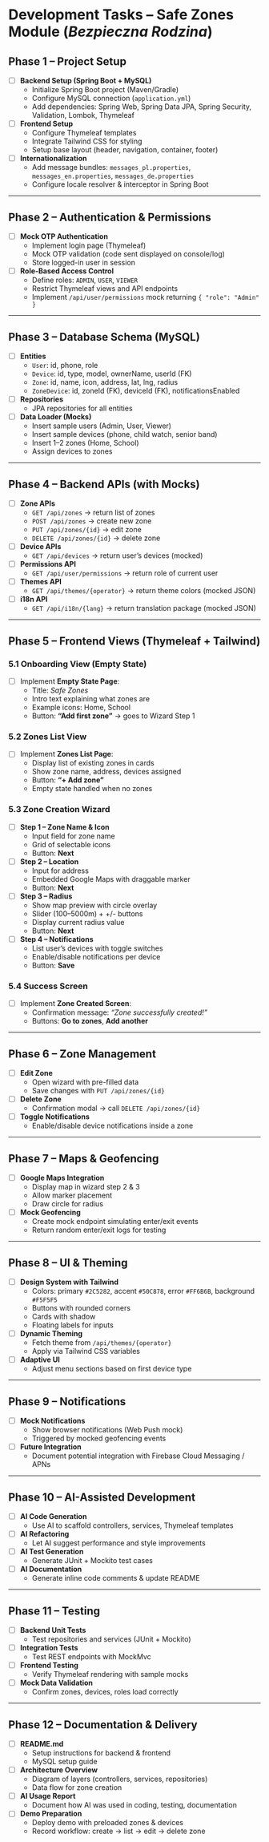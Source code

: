 # Development Tasks – Safe Zones Module (*Bezpieczna Rodzina*)

## Phase 1 – Project Setup
- [ ] **Backend Setup (Spring Boot + MySQL)**
  - Initialize Spring Boot project (Maven/Gradle)
  - Configure MySQL connection (`application.yml`)
  - Add dependencies: Spring Web, Spring Data JPA, Spring Security, Validation, Lombok, Thymeleaf
- [ ] **Frontend Setup**
  - Configure Thymeleaf templates
  - Integrate Tailwind CSS for styling
  - Setup base layout (header, navigation, container, footer)
- [ ] **Internationalization**
  - Add message bundles: `messages_pl.properties`, `messages_en.properties`, `messages_de.properties`
  - Configure locale resolver & interceptor in Spring Boot

---

## Phase 2 – Authentication & Permissions
- [ ] **Mock OTP Authentication**
  - Implement login page (Thymeleaf)
  - Mock OTP validation (code sent displayed on console/log)
  - Store logged-in user in session
- [ ] **Role-Based Access Control**
  - Define roles: `ADMIN`, `USER`, `VIEWER`
  - Restrict Thymeleaf views and API endpoints
  - Implement `/api/user/permissions` mock returning `{ "role": "Admin" }`

---

## Phase 3 – Database Schema (MySQL)
- [ ] **Entities**
  - `User`: id, phone, role
  - `Device`: id, type, model, ownerName, userId (FK)
  - `Zone`: id, name, icon, address, lat, lng, radius
  - `ZoneDevice`: id, zoneId (FK), deviceId (FK), notificationsEnabled
- [ ] **Repositories**
  - JPA repositories for all entities
- [ ] **Data Loader (Mocks)**
  - Insert sample users (Admin, User, Viewer)
  - Insert sample devices (phone, child watch, senior band)
  - Insert 1–2 zones (Home, School)
  - Assign devices to zones

---

## Phase 4 – Backend APIs (with Mocks)
- [ ] **Zone APIs**
  - `GET /api/zones` → return list of zones
  - `POST /api/zones` → create new zone
  - `PUT /api/zones/{id}` → edit zone
  - `DELETE /api/zones/{id}` → delete zone
- [ ] **Device APIs**
  - `GET /api/devices` → return user’s devices (mocked)
- [ ] **Permissions API**
  - `GET /api/user/permissions` → return role of current user
- [ ] **Themes API**
  - `GET /api/themes/{operator}` → return theme colors (mocked JSON)
- [ ] **i18n API**
  - `GET /api/i18n/{lang}` → return translation package (mocked JSON)

---

## Phase 5 – Frontend Views (Thymeleaf + Tailwind)
### 5.1 Onboarding View (Empty State)
- [ ] Implement **Empty State Page**:
  - Title: *Safe Zones*
  - Intro text explaining what zones are
  - Example icons: Home, School
  - Button: **“Add first zone”** → goes to Wizard Step 1

### 5.2 Zones List View
- [ ] Implement **Zones List Page**:
  - Display list of existing zones in cards
  - Show zone name, address, devices assigned
  - Button: **“+ Add zone”**
  - Empty state handled when no zones

### 5.3 Zone Creation Wizard
- [ ] **Step 1 – Zone Name & Icon**
  - Input field for zone name
  - Grid of selectable icons
  - Button: **Next**
- [ ] **Step 2 – Location**
  - Input for address
  - Embedded Google Maps with draggable marker
  - Button: **Next**
- [ ] **Step 3 – Radius**
  - Show map preview with circle overlay
  - Slider (100–5000m) + +/- buttons
  - Display current radius value
  - Button: **Next**
- [ ] **Step 4 – Notifications**
  - List user’s devices with toggle switches
  - Enable/disable notifications per device
  - Button: **Save**

### 5.4 Success Screen
- [ ] Implement **Zone Created Screen**:
  - Confirmation message: *“Zone successfully created!”*
  - Buttons: **Go to zones**, **Add another**

---

## Phase 6 – Zone Management
- [ ] **Edit Zone**
  - Open wizard with pre-filled data
  - Save changes with `PUT /api/zones/{id}`
- [ ] **Delete Zone**
  - Confirmation modal → call `DELETE /api/zones/{id}`
- [ ] **Toggle Notifications**
  - Enable/disable device notifications inside a zone

---

## Phase 7 – Maps & Geofencing
- [ ] **Google Maps Integration**
  - Display map in wizard step 2 & 3
  - Allow marker placement
  - Draw circle for radius
- [ ] **Mock Geofencing**
  - Create mock endpoint simulating enter/exit events
  - Return random enter/exit logs for testing

---

## Phase 8 – UI & Theming
- [ ] **Design System with Tailwind**
  - Colors: primary `#2C5282`, accent `#50C878`, error `#FF6B6B`, background `#F5F5F5`
  - Buttons with rounded corners
  - Cards with shadow
  - Floating labels for inputs
- [ ] **Dynamic Theming**
  - Fetch theme from `/api/themes/{operator}`
  - Apply via Tailwind CSS variables
- [ ] **Adaptive UI**
  - Adjust menu sections based on first device type

---

## Phase 9 – Notifications
- [ ] **Mock Notifications**
  - Show browser notifications (Web Push mock)
  - Triggered by mocked geofencing events
- [ ] **Future Integration**
  - Document potential integration with Firebase Cloud Messaging / APNs

---

## Phase 10 – AI-Assisted Development
- [ ] **AI Code Generation**
  - Use AI to scaffold controllers, services, Thymeleaf templates
- [ ] **AI Refactoring**
  - Let AI suggest performance and style improvements
- [ ] **AI Test Generation**
  - Generate JUnit + Mockito test cases
- [ ] **AI Documentation**
  - Generate inline code comments & update README

---

## Phase 11 – Testing
- [ ] **Backend Unit Tests**
  - Test repositories and services (JUnit + Mockito)
- [ ] **Integration Tests**
  - Test REST endpoints with MockMvc
- [ ] **Frontend Testing**
  - Verify Thymeleaf rendering with sample mocks
- [ ] **Mock Data Validation**
  - Confirm zones, devices, roles load correctly

---

## Phase 12 – Documentation & Delivery
- [ ] **README.md**
  - Setup instructions for backend & frontend
  - MySQL setup guide
- [ ] **Architecture Overview**
  - Diagram of layers (controllers, services, repositories)
  - Data flow for zone creation
- [ ] **AI Usage Report**
  - Document how AI was used in coding, testing, documentation
- [ ] **Demo Preparation**
  - Deploy demo with preloaded zones & devices
  - Record workflow: create → list → edit → delete zone